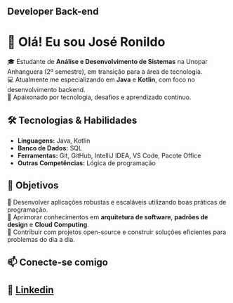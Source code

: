 
Developer Back-end
------------------

# 👋 Olá! Eu sou José Ronildo  

🎓 Estudante de **Análise e Desenvolvimento de Sistemas** na Unopar Anhanguera (2º semestre), em transição para a área de tecnologia.  
💻 Atualmente me especializando em **Java** e **Kotlin**, com foco no desenvolvimento backend.  
🚀 Apaixonado por tecnologia, desafios e aprendizado contínuo.  

## 🛠️ Tecnologias & Habilidades  
- **Linguagens:** Java, Kotlin  
- **Banco de Dados:** SQL  
- **Ferramentas:** Git, GitHub, IntelliJ IDEA, VS Code, Pacote Office  
- **Outras Competências:** Lógica de programação  

## 🎯 Objetivos  
📌 Desenvolver aplicações robustas e escaláveis utilizando boas práticas de programação.  
📌 Aprimorar conhecimentos em **arquitetura de software**, **padrões de design** e **Cloud Computing**.  
📌 Contribuir com projetos open-source e construir soluções eficientes para problemas do dia a dia.  

## 📫 Conecte-se comigo  


                    
                 
## 🔗 [Linkedin](https://www.linkedin.com/in/jos%C3%A9-ronildo/)
